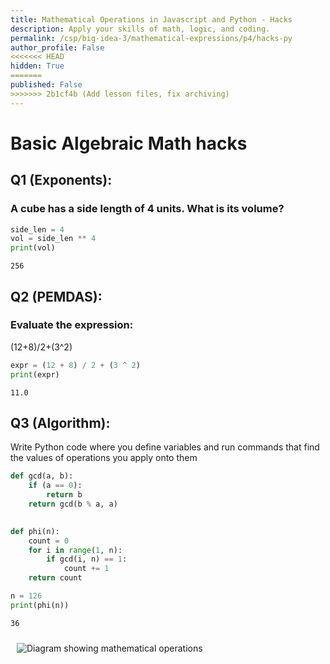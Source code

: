 ```yaml
---
title: Mathematical Operations in Javascript and Python - Hacks
description: Apply your skills of math, logic, and coding.
permalink: /csp/big-idea-3/mathematical-expressions/p4/hacks-py
author_profile: False
<<<<<<< HEAD
hidden: True
=======
published: False
>>>>>>> 2b1cf4b (Add lesson files, fix archiving)
---
```


# Basic Algebraic Math hacks

## Q1 (Exponents):
### A cube has a side length of 4 units. What is its volume?


```python
side_len = 4
vol = side_len ** 4
print(vol)
```

    256


## Q2 (PEMDAS):
### Evaluate the expression: 

 (12+8)/2+(3^2)


```python
expr = (12 + 8) / 2 + (3 ^ 2)
print(expr)
```

    11.0


## Q3 (Algorithm): 

Write Python  code where you define variables and run commands that find the values of operations you apply onto them


```python
def gcd(a, b):
    if (a == 0):
        return b
    return gcd(b % a, a)
 

def phi(n):
    count = 0
    for i in range(1, n):
        if gcd(i, n) == 1:
            count += 1
    return count

n = 126
print(phi(n))
```

    36


<img src="/images/3_3diagram.png" alt="Diagram showing mathematical operations" style="max-width:300px; margin:10px;">

